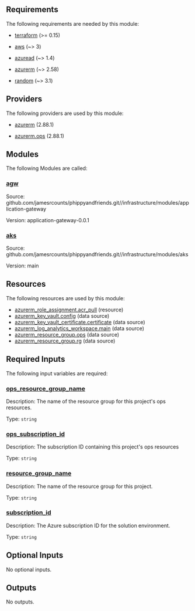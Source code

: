 <!-- BEGIN_TF_DOCS -->
## Requirements

The following requirements are needed by this module:

- <a name="requirement_terraform"></a> [terraform](#requirement\_terraform) (>= 0.15)

- <a name="requirement_aws"></a> [aws](#requirement\_aws) (~> 3)

- <a name="requirement_azuread"></a> [azuread](#requirement\_azuread) (~> 1.4)

- <a name="requirement_azurerm"></a> [azurerm](#requirement\_azurerm) (~> 2.58)

- <a name="requirement_random"></a> [random](#requirement\_random) (~> 3.1)

## Providers

The following providers are used by this module:

- <a name="provider_azurerm"></a> [azurerm](#provider\_azurerm) (2.88.1)

- <a name="provider_azurerm.ops"></a> [azurerm.ops](#provider\_azurerm.ops) (2.88.1)

## Modules

The following Modules are called:

### <a name="module_agw"></a> [agw](#module\_agw)

Source: github.com/jamesrcounts/phippyandfriends.git//infrastructure/modules/application-gateway

Version: application-gateway-0.0.1

### <a name="module_aks"></a> [aks](#module\_aks)

Source: github.com/jamesrcounts/phippyandfriends.git//infrastructure/modules/aks

Version: main

## Resources

The following resources are used by this module:

- [azurerm_role_assignment.acr_pull](https://registry.terraform.io/providers/hashicorp/azurerm/latest/docs/resources/role_assignment) (resource)
- [azurerm_key_vault.config](https://registry.terraform.io/providers/hashicorp/azurerm/latest/docs/data-sources/key_vault) (data source)
- [azurerm_key_vault_certificate.certificate](https://registry.terraform.io/providers/hashicorp/azurerm/latest/docs/data-sources/key_vault_certificate) (data source)
- [azurerm_log_analytics_workspace.main](https://registry.terraform.io/providers/hashicorp/azurerm/latest/docs/data-sources/log_analytics_workspace) (data source)
- [azurerm_resource_group.ops](https://registry.terraform.io/providers/hashicorp/azurerm/latest/docs/data-sources/resource_group) (data source)
- [azurerm_resource_group.rg](https://registry.terraform.io/providers/hashicorp/azurerm/latest/docs/data-sources/resource_group) (data source)

## Required Inputs

The following input variables are required:

### <a name="input_ops_resource_group_name"></a> [ops\_resource\_group\_name](#input\_ops\_resource\_group\_name)

Description: The name of the resource group for this project's ops resources.

Type: `string`

### <a name="input_ops_subscription_id"></a> [ops\_subscription\_id](#input\_ops\_subscription\_id)

Description: The subscription ID containing this project's ops resources

Type: `string`

### <a name="input_resource_group_name"></a> [resource\_group\_name](#input\_resource\_group\_name)

Description: The name of the resource group for this project.

Type: `string`

### <a name="input_subscription_id"></a> [subscription\_id](#input\_subscription\_id)

Description: The Azure subscription ID for the solution environment.

Type: `string`

## Optional Inputs

No optional inputs.

## Outputs

No outputs.
<!-- END_TF_DOCS -->